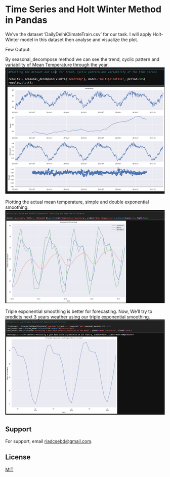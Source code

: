 
# Time Series and Holt Winter Method in Pandas

We’ve the dataset ‘DailyDelhiClimateTrain.csv’ for our task. I will apply Holt-Winter model in this dataset then analyse and visualize the plot.

Few Output:

By seasonal_decompose method we can see the trend, cyclic pattern and variability of Mean Temperature through the year. 
![output1](https://github.com/riadcse/Time-Series-and-Holt-Winter-Method/blob/master/assets/Picture1.png)

Plotting the actual mean temperature, simple and double exponential smoothing.
![output2](https://github.com/riadcse/Time-Series-and-Holt-Winter-Method/blob/master/assets/Picture2.png)

Triple exponential smoothing is better for forecasting. Now, We’ll try to predicts next 3 years weather using our triple exponential smoothing. 
![output2](https://github.com/riadcse/Time-Series-and-Holt-Winter-Method/blob/master/assets/Picture3.png)


## Support

For support, email riadcsebd@gmail.com.


## License

[MIT](https://choosealicense.com/licenses/mit/)

